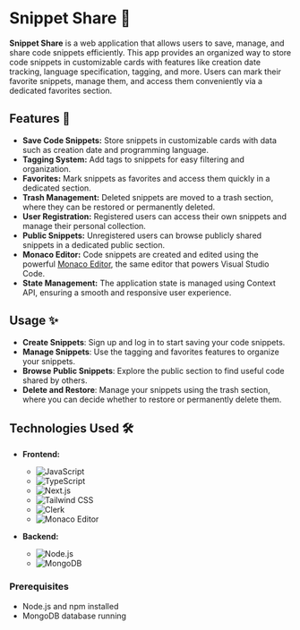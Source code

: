 # Snippet Share 📝

**Snippet Share** is a web application that allows users to save, manage, and share code snippets efficiently. This app provides an organized way to store code snippets in customizable cards with features like creation date tracking, language specification, tagging, and more. Users can mark their favorite snippets, manage them, and access them conveniently via a dedicated favorites section.

## Features 🚀

- **Save Code Snippets:** Store snippets in customizable cards with data such as creation date and programming language.
- **Tagging System:** Add tags to snippets for easy filtering and organization.
- **Favorites:** Mark snippets as favorites and access them quickly in a dedicated section.
- **Trash Management:** Deleted snippets are moved to a trash section, where they can be restored or permanently deleted.
- **User Registration:** Registered users can access their own snippets and manage their personal collection.
- **Public Snippets:** Unregistered users can browse publicly shared snippets in a dedicated public section.
- **Monaco Editor:** Code snippets are created and edited using the powerful [Monaco Editor](https://microsoft.github.io/monaco-editor/), the same editor that powers Visual Studio Code.
- **State Management:** The application state is managed using Context API, ensuring a smooth and responsive user experience.

## Usage ✨
- **Create Snippets**: Sign up and log in to start saving your code snippets.
- **Manage Snippets**: Use the tagging and favorites features to organize your snippets.
- **Browse Public Snippets**: Explore the public section to find useful code shared by others.
- **Delete and Restore**: Manage your snippets using the trash section, where you can decide whether to restore or permanently delete them.

## Technologies Used 🛠️

- **Frontend:**
  - ![JavaScript](https://img.shields.io/badge/JavaScript-F7DF1E?style=flat-square&logo=javascript&logoColor=black)
  - ![TypeScript](https://img.shields.io/badge/TypeScript-007ACC?style=flat-square&logo=typescript&logoColor=white)
  - ![Next.js](https://img.shields.io/badge/Next.js-000000?style=flat-square&logo=next.js&logoColor=white)
  - ![Tailwind CSS](https://img.shields.io/badge/Tailwind_CSS-38B2AC?style=flat-square&logo=tailwind-css&logoColor=white)
  - ![Clerk](https://img.shields.io/badge/Clerk-00A4BC?style=flat-square&logo=clerk&logoColor=white)
  - ![Monaco Editor](https://img.shields.io/badge/Monaco_Editor-1E415D?style=flat-square&logo=visual-studio-code&logoColor=white)
  
- **Backend:**
  - ![Node.js](https://img.shields.io/badge/Node.js-339933?style=flat-square&logo=node.js&logoColor=white)
  - ![MongoDB](https://img.shields.io/badge/MongoDB-47A248?style=flat-square&logo=mongodb&logoColor=white)
 
### Prerequisites

- Node.js and npm installed
- MongoDB database running
